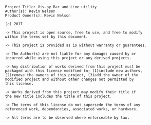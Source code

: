  <license>

	Project Title: Vis.py Bar and Line utility
	Author(s): Kevin Nelson
	Product Owner(s): Kevin Nelson
	
	(c) 2017
	
	-> This project is open source, free to use, and free to modify
	within the terms set by this document.

	-> This project is provided as is without warranty or guarantees.

	-> The Author(s) are not liable for any damages caused by or
	incurred while using this project or any derived projects.

	-> Any distribution of works derived from this project must be
	packaged with this license modified to; (1)include new authors,
	(2)remove the owners of this project, (3)add the owner of the 
	modified project and without other changes not permitted by
	this license.

	-> Works derived from this project may modify their title if
	the new title includes the title of this project.

	-> The terms of this license do not supersede the terms of any
	referenced work, dependancies, associated works, or hardware.

	-> All terms are to be observed where enforceable by law.

</license>

